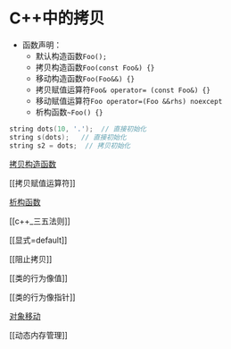 # C++中的拷贝

- 函数声明：
  - 默认构造函数`Foo();`
  - 拷贝构造函数`Foo(const Foo&) {}`
  - 移动构造函数`Foo(Foo&&) {}`
  - 拷贝赋值运算符`Foo& operator= (const Foo&) {}`
  - 移动赋值运算符`Foo operator=(Foo &&rhs) noexcept`
  - 析构函数`~Foo() {}`

```c++
string dots(10, '.');  // 直接初始化
string s(dots);   // 直接初始化
string s2 = dots;  // 拷贝初始化 
```

[拷贝构造函数](c++_Copy_Constructor.md)

[[拷贝赋值运算符]]

[析构函数](c++_destructor.md)

[[c++_三五法则]]

[[显式=default]]

[[阻止拷贝]]

[[类的行为像值]]

[[类的行为像指针]]

[对象移动](c++_Object_Move.md)

[[动态内存管理]]
